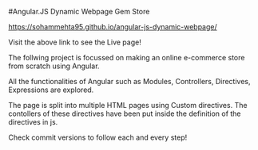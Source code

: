 #Angular.JS Dynamic Webpage Gem Store

https://sohammehta95.github.io/angular-js-dynamic-webpage/

Visit the above link to see the Live page!

The follwing project is focussed on making an online e-commerce store from scratch using Angular.

All the functionalities of Angular such as Modules, Controllers, Directives, Expressions are explored.

The page is split into multiple HTML pages using Custom directives. The contollers of these directives have been put inside the definition of the directives in js.

Check commit versions to follow each and every step!
